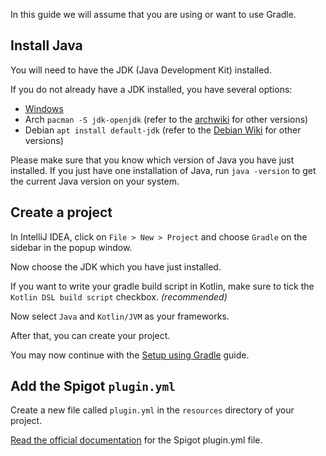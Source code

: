 In this guide we will assume that you are using or want to use Gradle.

## Install Java

You will need to have the JDK (Java Development Kit) installed.

If you do not already have a JDK installed, you have several options:

- [Windows](https://adoptopenjdk.net/)
- Arch `pacman -S jdk-openjdk` (refer to the [archwiki](https://wiki.archlinux.org/index.php/Java#OpenJDK) for other versions)
- Debian `apt install default-jdk` (refer to the [Debian Wiki](https://wiki.debian.org/Java/) for other versions)

Please make sure that you know which version of Java you have just installed. If you just have one installation of Java, run `java -version` to get the current Java version on your system.

## Create a project

In IntelliJ IDEA, click on `File > New > Project` and choose `Gradle` on the sidebar in the popup window.

Now choose the JDK which you have just installed.

If you want to write your gradle build script in Kotlin, make sure to tick the `Kotlin DSL build script` checkbox. _(recommended)_

Now select `Java` and `Kotlin/JVM` as your frameworks.

After that, you can create your project.

You may now continue with the [Setup using Gradle](gradle.md) guide.

## Add the Spigot `plugin.yml`

Create a new file called `plugin.yml` in the `resources` directory of your project.

[Read the official documentation](https://www.spigotmc.org/wiki/plugin-yml/) for the Spigot plugin.yml file.
